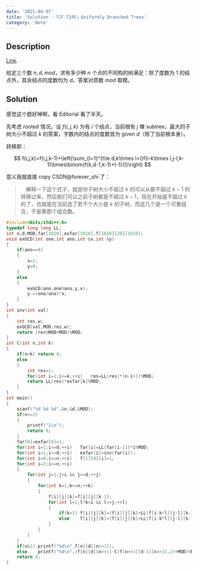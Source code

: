 ```yaml
---
date: '2021-04-07'
title: 'Solution -「CF 724F」Uniformly Branched Trees'
category: 'Note'
---
```


## Description

[Link](http://codeforces.com/problemset/problem/724/F).

给定三个数 $n,d,mod$，求有多少种 $n$ 个点的不同构的树满足：除了度数为 $1$ 的结点外，其余结点的度数均为 $d$。答案对质数 $mod$ 取模。

## Solution

感觉这个题好神啊，看 Editorial 看了半天。

先考虑 rooted 情况。设 $f(i,j,k)$ 为有 $i$ 个结点，当前根有 $j$ 棵 subtree，最大的子树大小不超过 $k$ 的答案，字数内的结点的度数皆为 given $d$（除了当前根本身）。

转移即：

$$
f(i,j,k)=f(i,j,k-1)+\left(\sum_{l=1}^{l\le d,k\times l<i}f(i-k\times l,j-l,k-1)\times\binom{f(k,d-1,k-1)+l-1}{l}\right)
$$

意义我就直接 copy CSDN@forever_shi 了：

>　解释一下这个式子，就是你子树大小不超过 $k$ 的可以从都不超过 $k−1$ 的转移过来，然后我们可以之前子树都是不超过 $k−1$，现在开始是不超过 $k$ 的了，也就是在当前选了若干个大小是 $k$ 的子树，而这几个是一个可重组合，于是乘那个组合数。

```cpp
#include<bits/stdc++.h>
typedef long long LL;
int n,d,MOD,far[1010],exfar[1010],f[1010][20][1010];
void exGCD(int one,int ano,int &x,int &y)
{
	if(ano==0)
	{
		x=1;
		y=0;
	}
	else
	{
		exGCD(ano,one%ano,y,x);
		y-=(one/ano)*x;
	}
}
int inv(int val)
{
	int res,w;
	exGCD(val,MOD,res,w);
	return (res%MOD+MOD)%MOD;
}
int C(int n,int k) 
{
	if(n<k)	return 0;
	else
	{
		int res=1;
		for(int i=1;i<=k;++i)	res=LL(res)*(n-i+1)%MOD;
		return LL(res)*exfar[k]%MOD;
	}
}
int main()
{
	scanf("%d %d %d",&n,&d,&MOD);
	if(n<=2)
	{
		printf("1\n");
		return 0;
	}
	far[0]=exfar[0]=1;
	for(int i=1;i<=d;++i)	far[i]=LL(far[i-1])*i%MOD;
	for(int i=1;i<=d;++i)	exfar[i]=inv(far[i]);
	for(int i=0;i<=n;++i)	f[1][0][i]=1;
	for(int i=2;i<=n;++i)
	{
		for(int j=1;j<i && j<=d;++j)
		{
			for(int k=1;k<=n;++k)
			{
				f[i][j][k]=f[i][j][k-1];
				for(int l=1;l*k<i && l<=j;++l)
				{
					if(k>1)	f[i][j][k]=(f[i][j][k]+LL(f[i-k*l][j-l][k-1])*C(f[k][d-1][k-1]+l-1,l)%MOD)%MOD;
					else	f[i][j][k]=(f[i][j][k]+LL(f[i-k*l][j-l][k-1])*C(f[k][0][k-1]+l-1,l)%MOD)%MOD;
				}
			}
		}
	}
	if(n&1)	printf("%d\n",f[n][d][n>>1]);
	else	printf("%d\n",(f[n][d][n>>1]-C(f[n>>1][d-1][n>>1],2)+MOD)%MOD);
	return 0;
}
```